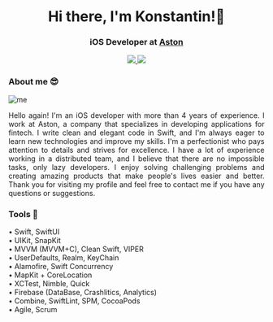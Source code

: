 <div id="header" align="center"> 
    <h1>
        Hi there, I'm Konstantin!👋
    </h1>
</div>

<div id="header" align="center"> 
    <h3>
        iOS Developer at 
        <a href = "https://astondevs.ru/">
            Aston
        </a>
    </h3>
    <a href="https://www.linkedin.com/in/stepantin?utm_source=share&utm_campaign=share_via&utm_content=profile&utm_medium=ios_app">
        <img src="https://img.shields.io/badge/LinkedIn-blue?style=for-the-badge&logo=linkedin">   
    </a>
    <a href="https://t.me/stepantin">
        <img src="https://img.shields.io/badge/Telegram-lightblue?style=for-the-badge&logo=telegram">
    </a>
</div>

<div>
        <h3>About me 😎</h3>
</div>

![me](https://github.com/stepantin/stepantin/blob/main/me.png)

<div>
         <p align="justify">
            Hello again! I'm an iOS developer with more than 4 years of experience. I work at Aston, a company that specializes in developing applications for fintech. I write clean and elegant code in Swift, and I'm always eager to learn new technologies and improve my skills. I'm a perfectionist who pays attention to details and strives for excellence. I have a lot of experience working in a distributed team, and I believe that there are no impossible tasks, only lazy developers. I enjoy solving challenging problems and creating amazing products that make people's lives easier and better. Thank you for visiting my profile and feel free to contact me if you have any questions or suggestions. 
        </p>
        <h3>Tools 🦾</h3>
        <p>
            •	Swift, SwiftUI <br>
            •	UIKit, SnapKit <br>
            •	MVVM (MVVM+C), Clean Swift, VIPER <br>
            •	UserDefaults, Realm, KeyChain <br>
            •	Alamofire, Swift Concurrency <br>
            •	MapKit + CoreLocation <br>
            •	XCTest, Nimble, Quick <br>
            •	Firebase (DataBase, Crashlitics, Analytics) <br>
            •	Combine, SwiftLint, SPM, CocoaPods <br>
            •	Agile, Scrum <br>
    </p>
</div>




